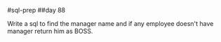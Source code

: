 #sql-prep
##day 88

Write a sql to find the manager name and if any employee doesn't have manager return him as BOSS.